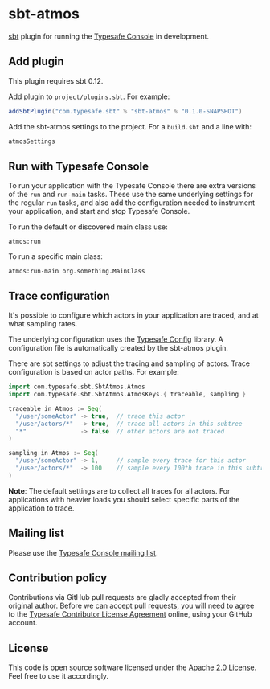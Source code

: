 sbt-atmos
=========

[sbt] plugin for running the [Typesafe Console][console] in development.


Add plugin
----------

This plugin requires sbt 0.12.

Add plugin to `project/plugins.sbt`. For example:

```scala
addSbtPlugin("com.typesafe.sbt" % "sbt-atmos" % "0.1.0-SNAPSHOT")
```

Add the sbt-atmos settings to the project. For a `build.sbt` and a line with:

```scala
atmosSettings
```


Run with Typesafe Console
-------------------------

To run your application with the Typesafe Console there are extra versions of
the `run` and `run-main` tasks. These use the same underlying settings for the
regular `run` tasks, and also add the configuration needed to instrument your
application, and start and stop Typesafe Console.

To run the default or discovered main class use:

    atmos:run

To run a specific main class:

    atmos:run-main org.something.MainClass


Trace configuration
-------------------

It's possible to configure which actors in your application are traced, and at
what sampling rates.

The underlying configuration uses the [Typesafe Config][config] library. A
configuration file is automatically created by the sbt-atmos plugin.

There are sbt settings to adjust the tracing and sampling of actors. Trace
configuration is based on actor paths. For example:

```scala
import com.typesafe.sbt.SbtAtmos.Atmos
import com.typesafe.sbt.SbtAtmos.AtmosKeys.{ traceable, sampling }

traceable in Atmos := Seq(
  "/user/someActor" -> true,  // trace this actor
  "/user/actors/*"  -> true,  // trace all actors in this subtree
  "*"               -> false  // other actors are not traced
)

sampling in Atmos := Seq(
  "/user/someActor" -> 1,     // sample every trace for this actor
  "/user/actors/*"  -> 100    // sample every 100th trace in this subtree
)
```

**Note**: The default settings are to collect all traces for all actors.
For applications with heavier loads you should select specific parts of the
application to trace.


Mailing list
------------

Please use the [Typesafe Console mailing list][email].


Contribution policy
-------------------

Contributions via GitHub pull requests are gladly accepted from their original
author. Before we can accept pull requests, you will need to agree to the
[Typesafe Contributor License Agreement][cla] online, using your GitHub account.


License
-------

This code is open source software licensed under the [Apache 2.0 License][apache].
Feel free to use it accordingly.


[sbt]: https://github.com/sbt/sbt
[console]: http://typesafe.com/platform/runtime/console
[config]: https://github.com/typesafehub/config
[email]: http://groups.google.com/group/typesafe-console
[cla]: http://www.typesafe.com/contribute/cla
[apache]: http://www.apache.org/licenses/LICENSE-2.0.html
